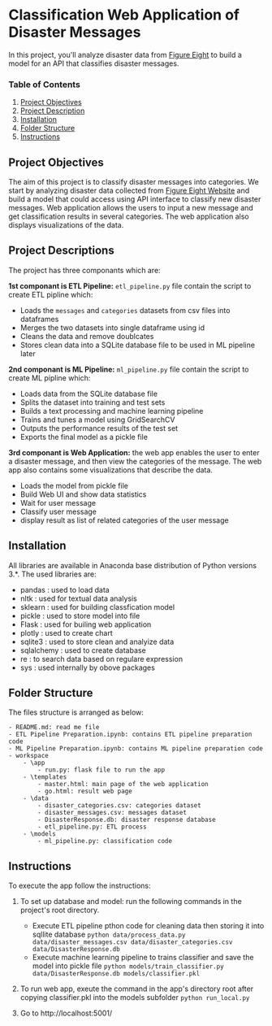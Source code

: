 # Classification Web Application of Disaster Messages

In this project, you'll analyze disaster data from [Figure Eight](https://www.figure-eight.com/) to build a model for an API that classifies disaster messages.


### Table of Contents

1. [Project Objectives](#objectives)
2. [Project Description](#descriptions)
3. [Installation](#installation)
4. [Folder Structure](#files)
5. [Instructions](#instructions)

## Project Objectives<a name="objectives"></a>

The aim of this project is to classify disaster messages into categories.  We start by analyzing disaster data collected from [Figure Eight Website](https://www.figure-eight.com/) and build a model that could access using API interface to classify new disaster messages. 
Web application allows the users to input a new message and get classification results in several categories. The web application also displays visualizations of the data.

## Project Descriptions<a name = "descriptions"></a>
The project has three componants which are:

**1st componant is ETL Pipeline:** `etl_pipeline.py` file contain the script to create ETL pipline which:
  - Loads the `messages` and `categories` datasets from csv files into dataframes
  - Merges the two datasets into single dataframe using id 
  - Cleans the data and remove doublcates
  - Stores clean data into a SQLite database file to be used in ML pipeline later

**2nd componant is ML Pipeline:** `ml_pipeline.py` file contain the script to create ML pipline which:
  - Loads data from the SQLite database file
  - Splits the dataset into training and test sets
  - Builds a text processing and machine learning pipeline
  - Trains and tunes a model using GridSearchCV
  - Outputs the performance results of the test set
  - Exports the final model as a pickle file

**3rd componant is Web Application:** the web app enables the user to enter a disaster message, and then view the categories of the message.
The web app also contains some visualizations that describe the data. 
  - Loads the model from pickle file  
  - Build Web UI and show data statistics 
  - Wait for user message
  - Classify user message 
  - display result as list of related categories of the user message   


## Installation <a name="installation"></a>

All libraries are available in Anaconda base distribution of Python versions 3.*. The used libraries are:

- pandas : used to load data 
- nltk : used for textual data analysis
- sklearn : used for building classfication model 
- pickle : used to store model into file
- Flask : used for builing web application 
- plotly : used to create chart
- sqlite3 : used to store clean and analyize data 
- sqlalchemy : used to create database 
- re : to search data based on regulare expression 
- sys : used internally by obove packages


## Folder Structure <a name="files"></a>
The files structure is arranged as below:

	- README.md: read me file
	- ETL Pipeline Preparation.ipynb: contains ETL pipeline preparation code
	- ML Pipeline Preparation.ipynb: contains ML pipeline preparation code
	- workspace
		- \app
			- run.py: flask file to run the app
		- \templates
			- master.html: main page of the web application 
			- go.html: result web page
		- \data
			- disaster_categories.csv: categories dataset
			- disaster_messages.csv: messages dataset
			- DisasterResponse.db: disaster response database
			- etl_pipeline.py: ETL process
		- \models
			- ml_pipeline.py: classification code

## Instructions <a name="instructions"></a>
To execute the app follow the instructions:
1. To set up database and model: run the following commands in the project's root directory.

    - Execute ETL pipeline pthon code for cleaning data then storing it into sqllite database
        `python data/process_data.py data/disaster_messages.csv data/disaster_categories.csv data/DisasterResponse.db`
    - Execute machine learning pipeline to trains classifier and save the model into pickle file
        `python models/train_classifier.py data/DisasterResponse.db models/classifier.pkl`

2. To run web app, exeute the command in the app's directory root after copying classifier.pkl into the models subfolder 
    `python run_local.py`

3. Go to http://localhost:5001/
